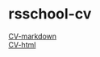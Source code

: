 # rsschool-cv
[CV-markdown](https://snapkov.github.io/rsschool-cv/cv)  
[CV-html](https://snapkov.github.io/rsschool-cv/)
